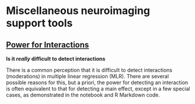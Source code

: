 # Miscellaneous neuroimaging support tools

## [Power for Interactions](https://github.com/MRC-CBU/miscellaneous/tree/master/power-for-interactions)

**Is it *really* difficult to detect interactions**


There is a common perception that it is difficult to detect interactions (moderations) in multiple linear regression (MLR). There are several possible reasons for this, but a priori, the power for detecting an interaction is often equivalent to that for detecting a main effect, except in a few special cases, as demonstrated in the notebook and R Markdown code.
